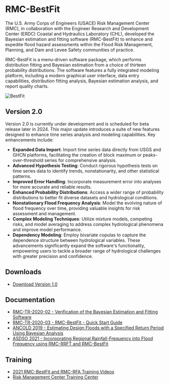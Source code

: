 # RMC-BestFit
The U.S. Army Corps of Engineers (USACE) Risk Management Center (RMC), in collaboration with the Engineer Research and Development Center (ERDC) Coastal and Hydraulics Laboratory (CHL), developed the Bayesian estimation and fitting software (RMC-BestFit) to enhance and expedite flood hazard assessments within the Flood Risk Management, Planning, and Dam and Levee Safety communities of practice.

RMC-BestFit is a menu-driven software package, which performs distribution fitting and Bayesian estimation from a choice of thirteen probability distributions. The software features a fully integrated modeling platform, including a modern graphical user interface, data entry capabilities, distribution fitting analysis, Bayesian estimation analysis, and report quality charts.

![BestFit](https://user-images.githubusercontent.com/123974306/232252850-cc900b2c-108a-4c93-81a4-50cfe5f1d5a9.png)

## Version 2.0
Version 2.0 is currently under development and is scheduled for beta release later in 2024. This major update introduces a suite of new features designed to enhance time series analysis and modeling capabilities.
Key enhancements include:
*	**Expanded Data Import**: Import time series data directly from USGS and GHCN platforms, facilitating the creation of block maximum or peaks-over-threshold series for comprehensive analysis.
*	**Advanced Hypothesis Testing**: Conduct rigorous hypothesis tests on time series data to identify trends, nonstationarity, and other statistical patterns.
*	**Improved Error Handling**: Incorporate measurement error into analyses for more accurate and reliable results.
*	**Enhanced Probability Distributions**: Access a wider range of probability distributions to better fit diverse datasets and hydrological conditions.
*	**Nonstationary Flood Frequency Analysis**: Model the evolving nature of flood frequency over time, providing valuable insights for risk assessment and management.
*	**Complex Modeling Techniques**: Utilize mixture models, competing risks, and model averaging to address complex hydrological phenomena and improve model performance.
*	**Dependency Modeling**: Employ bivariate copulas to capture the dependence structure between hydrological variables.
These advancements significantly expand the software's functionality, empowering users to tackle a broader range of hydrological challenges with greater precision and confidence.

## Downloads
* [Download Version 1.0](https://github.com/USArmy-Corps-of-Engineers-RMC/RMC-BestFit/blob/285a821d3a6678fd50a486fdfeb1c797513fee28/RMC-BestFit%20Version%201.0.zip)

## Documentation
* [RMC-TR-2020-02 - Verification of the Bayesian Estimation and Fitting Software](https://github.com/USArmy-Corps-of-Engineers-RMC/RMC-BestFit/files/12751843/RMC-TR-2020-02.-.Verification.of.the.Bayesian.Estimation.and.Fitting.Software.pdf)
* [RMC-TR-2020-03 - RMC-BestFit - Quick Start Guide](https://github.com/USArmy-Corps-of-Engineers-RMC/RMC-BestFit/files/12751838/RMC-TR-2020-03.-.RMC-BestFit.-.Quick.Start.Guide.pdf)
* [ANCOLD 2019 - Estimating Design Floods with a Specified Return Period Using Bayesian Analysis](https://github.com/USArmy-Corps-of-Engineers-RMC/RMC-BestFit/files/12751836/ANCOLD.2019.-.Bayesian.Analysis.-.HadenSmith.6-27-19.pdf)
* [ASDSO 2021 - Incorporating Regional Rainfall-Frequency into Flood Frequency using RMC-RRFT and RMC-BestFit](https://github.com/USArmy-Corps-of-Engineers-RMC/RMC-BestFit/files/12751831/ASDSO.RRFT.Paper_Avance.pdf)

## Training
* [2021 RMC-BestFit and RMC-RFA Training Videos](https://www.youtube.com/playlist?list=PLEIlpoX-ZknTLKrNq7qeVrCIxT_QtLLSF)
* [Risk Management Center Training Center](https://www.rmc.usace.army.mil/Training/)
